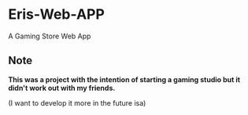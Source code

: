 # Eris-Web-APP
A Gaming Store Web App

## Note
**This was a project with the intention of starting a gaming studio but it didn't work out with my friends.**

(I want to develop it more in the future isa)
